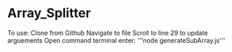 # Array_Splitter
To use:
Clone from Github
Navigate to file
Scroll to line 29 to update arguements
Open command terminal
enter:
'''node generateSubArray.js'''
